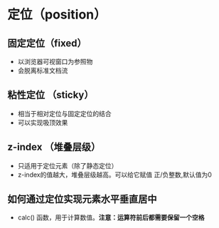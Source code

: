 # 定位（position）
## 固定定位（fixed）
- 以浏览器可视窗口为参照物
- 会脱离标准文档流

## 粘性定位 （sticky）
- 相当于相对定位与固定定位的结合
- 可以实现吸顶效果

## z-index （堆叠层级）
- 只适用于定位元素（除了静态定位）
- z-index的值越大，堆叠层级越高。可以给它赋值 正/负整数,默认值为0

## 如何通过定位实现元素水平垂直居中
- calc() 函数，用于计算数值。**注意：运算符前后都需要保留一个空格**